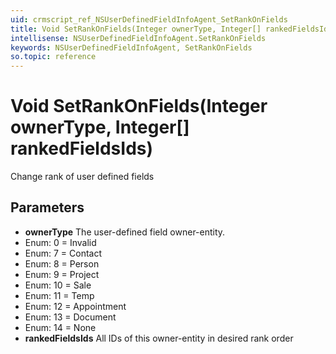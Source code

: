 ```yaml
---
uid: crmscript_ref_NSUserDefinedFieldInfoAgent_SetRankOnFields
title: Void SetRankOnFields(Integer ownerType, Integer[] rankedFieldsIds)
intellisense: NSUserDefinedFieldInfoAgent.SetRankOnFields
keywords: NSUserDefinedFieldInfoAgent, SetRankOnFields
so.topic: reference
---
```


# Void SetRankOnFields(Integer ownerType, Integer[] rankedFieldsIds)

Change rank of user defined fields

## Parameters

* **ownerType** The user-defined field owner-entity.
* Enum: 0 = Invalid
* Enum: 7 = Contact
* Enum: 8 = Person
* Enum: 9 = Project
* Enum: 10 = Sale
* Enum: 11 = Temp
* Enum: 12 = Appointment
* Enum: 13 = Document
* Enum: 14 = None
* **rankedFieldsIds** All IDs of this owner-entity in desired rank order
